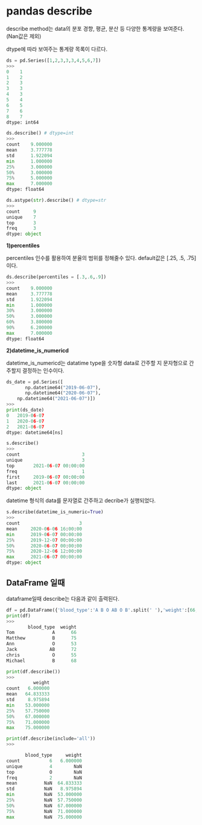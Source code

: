 # pandas describe

describe method는 data의 분포 경향, 평균, 분산 등 다양한 통계량을 보여준다. (Nan값은 제외)

dtype에 따라 보여주는 통계량 목록이 다르다.

```python
ds = pd.Series([1,2,3,3,3,4,5,6,7])
>>>
0    1
1    2
2    3
3    3
4    3
5    4
6    5
7    6
8    7
dtype: int64

ds.describe() # dtype=int
>>>
count    9.000000
mean     3.777778
std      1.922094
min      1.000000
25%      3.000000
50%      3.000000
75%      5.000000
max      7.000000
dtype: float64

ds.astype(str).describe() # dtype=str
>>>
count     9
unique    7
top       3
freq      3
dtype: object
```

__1)percentiles__

percentiles 인수를 활용하여 분율의 범위를 정해줄수 있다. default값은 [.25, .5, .75]이다.
```python
ds.describe(percentiles = [.3,.6,.9])
>>>
count    9.000000
mean     3.777778
std      1.922094
min      1.000000
30%      3.000000
50%      3.000000
60%      3.800000
90%      6.200000
max      7.000000
dtype: float64
```
__2)datetime_is_numericd__

datetime_is_numericd는 datatime type을 숫자형 data로 간주할 지 문자형으로 간주할지 결정하는 인수이다.
```python
ds_date = pd.Series([
       np.datetime64("2019-06-07"),
       np.datetime64("2020-06-07"),
    np.datetime64("2021-06-07")])
>>>
print(ds_date)
0   2019-06-07
1   2020-06-07
2   2021-06-07
dtype: datetime64[ns]

s.describe() 
>>>
count                       3
unique                      3
top       2021-06-07 00:00:00
freq                        1
first     2019-06-07 00:00:00
last      2021-06-07 00:00:00
dtype: object
```
datetime 형식의 data를 문자열로 간주하고 decribe가 실행되었다.

```python
s.describe(datetime_is_numeric=True)
>>>
count                      3
mean     2020-06-06 16:00:00
min      2019-06-07 00:00:00
25%      2019-12-07 00:00:00
50%      2020-06-07 00:00:00
75%      2020-12-06 12:00:00
max      2021-06-07 00:00:00
dtype: object
```

## DataFrame 일때

dataframe일때 describe는 다음과 같이 출력된다.
```python
df = pd.DataFrame({'blood_type':'A B O AB O B'.split(' '),'weight':[66,75,53,72,55,68]},index = 'Tom Matthew Ann Jack chris Michael'.split(' '))
print(df)
>>>
        blood_type  weight
Tom              A      66
Matthew          B      75
Ann              O      53
Jack            AB      72
chris            O      55
Michael          B      68

print(df.describe())
>>>
          weight
count   6.000000
mean   64.833333
std     8.975894
min    53.000000
25%    57.750000
50%    67.000000
75%    71.000000
max    75.000000

print(df.describe(include='all'))
>>>

       blood_type     weight
count           6   6.000000
unique          4        NaN
top             O        NaN
freq            2        NaN
mean          NaN  64.833333
std           NaN   8.975894
min           NaN  53.000000
25%           NaN  57.750000
50%           NaN  67.000000
75%           NaN  71.000000
max           NaN  75.000000

